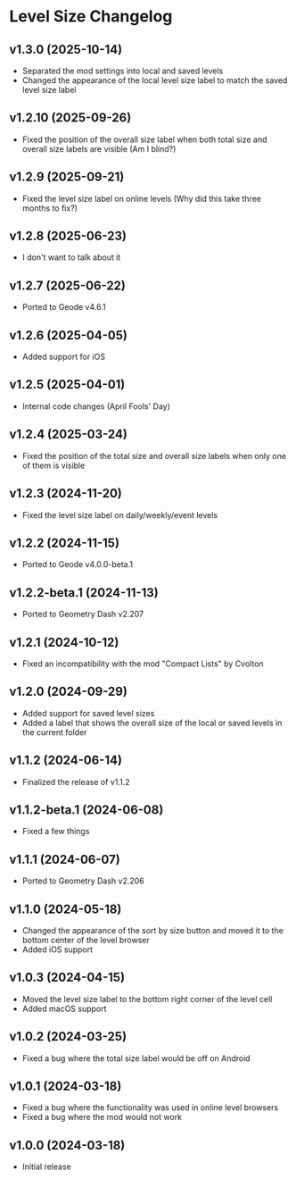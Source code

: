 # Level Size Changelog
## v1.3.0 (2025-10-14)
- Separated the mod settings into local and saved levels
- Changed the appearance of the local level size label to match the saved level size label

## v1.2.10 (2025-09-26)
- Fixed the position of the overall size label when both total size and overall size labels are visible (Am I blind?)

## v1.2.9 (2025-09-21)
- Fixed the level size label on online levels (Why did this take three months to fix?)

## v1.2.8 (2025-06-23)
- I don't want to talk about it

## v1.2.7 (2025-06-22)
- Ported to Geode v4.6.1

## v1.2.6 (2025-04-05)
- Added support for iOS

## v1.2.5 (2025-04-01)
- Internal code changes (April Fools' Day)

## v1.2.4 (2025-03-24)
- Fixed the position of the total size and overall size labels when only one of them is visible

## v1.2.3 (2024-11-20)
- Fixed the level size label on daily/weekly/event levels

## v1.2.2 (2024-11-15)
- Ported to Geode v4.0.0-beta.1

## v1.2.2-beta.1 (2024-11-13)
- Ported to Geometry Dash v2.207

## v1.2.1 (2024-10-12)
- Fixed an incompatibility with the mod "Compact Lists" by Cvolton

## v1.2.0 (2024-09-29)
- Added support for saved level sizes
- Added a label that shows the overall size of the local or saved levels in the current folder

## v1.1.2 (2024-06-14)
- Finalized the release of v1.1.2

## v1.1.2-beta.1 (2024-06-08)
- Fixed a few things

## v1.1.1 (2024-06-07)
- Ported to Geometry Dash v2.206

## v1.1.0 (2024-05-18)
- Changed the appearance of the sort by size button and moved it to the bottom center of the level browser
- Added iOS support

## v1.0.3 (2024-04-15)
- Moved the level size label to the bottom right corner of the level cell
- Added macOS support

## v1.0.2 (2024-03-25)
- Fixed a bug where the total size label would be off on Android

## v1.0.1 (2024-03-18)
- Fixed a bug where the functionality was used in online level browsers
- Fixed a bug where the mod would not work

## v1.0.0 (2024-03-18)
- Initial release
